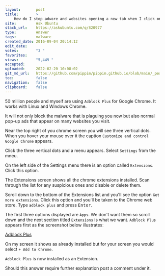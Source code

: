 ```yaml
---
layout:       post
title:        >
    How do I stop adware and websites opening a new tab when I click on a link when using Chrome?
site:         Ask Ubuntu
stack_url:    https://askubuntu.com/q/820977
type:         Answer
tags:         malware
created_date: 2016-09-04 20:14:12
edit_date:    
votes:        "3 "
favorites:    
views:        "5,449 "
accepted:     
uploaded:     2022-02-20 10:08:02
git_md_url:   https://github.com/pippim/pippim.github.io/blob/main/_posts/2016/2016-09-04-How-do-I-stop-adware-and-websites-opening-a-new-tab-when-I-click-on-a-link-when-using-Chrome_.md
toc:          false
navigation:   false
clipboard:    false
---
```


50 million people and myself are using `Adblock Plus` for Google Chrome. It works with Linux and Windows Chrome.

It will not only block the malware that is plaguing you now but also normal pop-up ads that appear on many websites you visit.

Near the top right of you chrome screen you will see three vertical dots. When you hover your mouse over it the caption `Customize and control Google Chrome` appears.

Click the three vertical dots and a menu appears. Select `Settings` from the mneu.

On the left side of the Settings menu there is an option called `Extensions`. Click this option.

The Extensions screen shows all the chrome extensions installed. Scan through the list for any suspicious ones and disable or delete them.

Scroll down to the bottom of the Extensions list and you'll see the option `Get more extensions`. Click this option and you'll be taken to the Chrome web store. Type `adblock plus` and press <kbd>Enter</kbd>.

The first three options displayed are `Apps`. We don't want them so scroll down and the next section titled `Extensions` is what we want. `Adblock Plus` appears first as the screenshot below illustrates:

[Adblock Plus][1]

On my screen it shows as already installed but for your screen you would select `+ Add to Chrome`.

`Adblock Plus` is now installed as an Extension.

Should this answer require further explanation post a comment under it.


  [1]: http://i.stack.imgur.com/IlrUy.png
